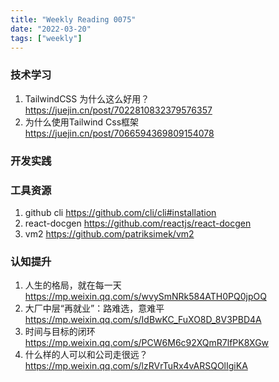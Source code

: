 ```yaml
---
title: "Weekly Reading 0075"
date: "2022-03-20"
tags: ["weekly"]
---
```


### 技术学习
1. TailwindCSS 为什么这么好用？ https://juejin.cn/post/7022810832379576357
2. 为什么使用Tailwind Css框架 https://juejin.cn/post/7066594369809154078

### 开发实践

### 工具资源
1. github cli https://github.com/cli/cli#installation
2. react-docgen https://github.com/reactjs/react-docgen
3. vm2 https://github.com/patriksimek/vm2

### 认知提升
1. 人生的格局，就在每一天 https://mp.weixin.qq.com/s/wvySmNRk584ATH0PQ0jpOQ
2. 大厂中层“再就业”：路难选，意难平 https://mp.weixin.qq.com/s/IdBwKC_FuXO8D_8V3PBD4A
3. 时间与目标的闭环 https://mp.weixin.qq.com/s/PCW6M6c92XQmR7lfPK8XGw
4. 什么样的人可以和公司走很远？ https://mp.weixin.qq.com/s/lzRVrTuRx4vARSQOlIgiKA


